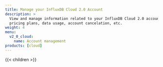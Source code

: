 ```yaml
---
title: Manage your InfluxDB Cloud 2.0 Account
description: >
  View and manage information related to your InfluxDB Cloud 2.0 account such as
  pricing plans, data usage, account cancelation, etc.
weight: 4
menu:
  v2_0_cloud:
    name: Account management
products: [cloud]
---
```


{{< children >}}
